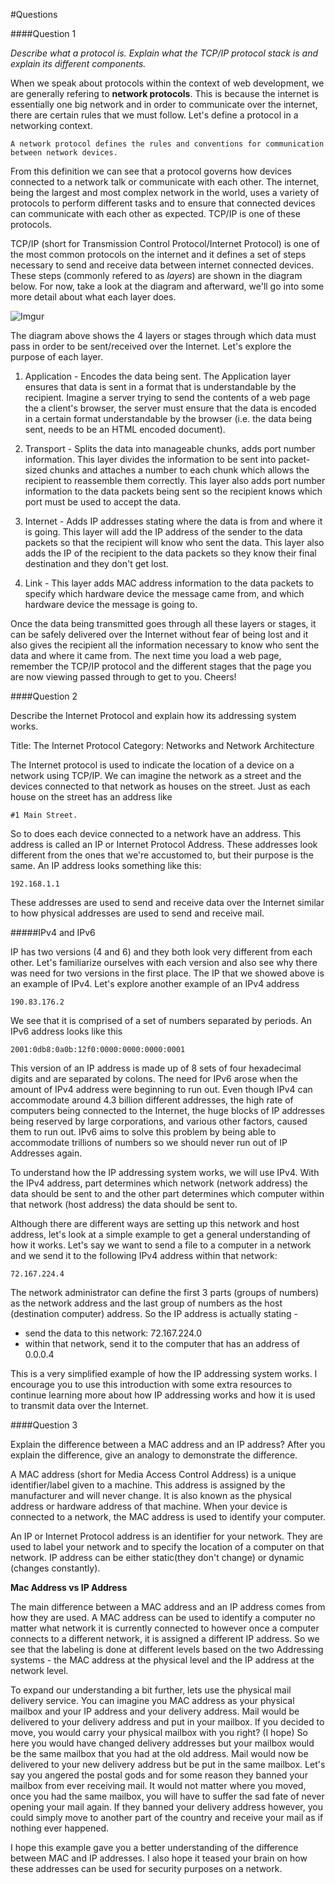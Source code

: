 #Questions


####Question 1

*Describe what a protocol is. Explain what the TCP/IP protocol stack is and explain its different components.*

When we speak about protocols within the context of web development, we are generally refering to **network protocols**. This is because the internet is essentially one big network and in order to communicate over the internet, there are certain rules that we must follow. Let's define a protocol in a networking context. 

	A network protocol defines the rules and conventions for communication between network devices. 

From this definition we can see that a protocol governs how devices connected to a network talk or communicate with each other. The internet, being the largest and most complex network in the world, uses a variety of protocols to perform different tasks and to ensure that connected devices can communicate with each other as expected. TCP/IP is one of these protocols.

TCP/IP (short for Transmission Control Protocol/Internet Protocol) is one of the most common protocols on the internet and it defines a set of steps necessary to send and receive data between internet connected devices. These steps (commonly refered to as *layers*) are shown in the diagram below. For now, take a look at the diagram and afterward, we'll go into some more detail about what each layer does.  

![Imgur](http://i.imgur.com/XdwVABL.jpg)

The diagram above shows the 4 layers or stages through which data must pass in order to be sent/received over the Internet. Let's explore the purpose of each layer. 

1) Application - Encodes the data being sent. The Application layer ensures that data is sent in a format that is understandable by the recipient. Imagine a server trying to send the contents of a web page the a client's browser, the server must ensure that the data is encoded in a certain format understandable by the browser (i.e. the data being sent, needs to be an HTML encoded document).


2) Transport - Splits the data into manageable chunks, adds port number information. This layer divides the information to be sent into packet-sized chunks and attaches a number to each chunk which allows the recipient to reassemble them correctly. This layer also adds port number information to the data packets being sent so the recipient knows which port must be used to accept the data. 


3) Internet	- Adds IP addresses stating where the data is from and where it is going. This layer will add the IP address of the sender to the data packets so that the recipient will know who sent the data. This layer also adds the IP of the recipient to the data packets so they know their final destination and they don't get lost.  


4) Link - This layer adds MAC address information to the data packets to specify which hardware device the message came from, and which hardware device the message is going to.

Once the data being transmitted goes through all these layers or stages, it can be safely delivered over the Internet without fear of being lost and it also gives the recipient all the information necessary to know who sent the data and where it came from. The next time you load a web page, remember the TCP/IP protocol and the different stages that the page you are now viewing passed through to get to you. Cheers!

####Question 2

Describe the Internet Protocol and explain how its addressing system works.

Title: The Internet Protocol
Category: Networks and Network Architecture

The Internet protocol is used to indicate the location of a device on a network using TCP/IP. We can imagine the network as a street and the devices connected to that network as houses on the street. Just as each house on the street has an address like 

	#1 Main Street.

So to does each device connected to a network have an address. This address is called an IP or Internet Protocol Address. These addresses look different from the ones that we're accustomed to, but their purpose is the same. An IP address looks something like this:

	192.168.1.1

These addresses are used to send and receive data over the Internet similar to how physical addresses are used to send and receive mail. 

#####IPv4 and IPv6

IP has two versions (4 and 6) and they both look very different from each other. Let's familiarize ourselves with each version and also see why there was need for two versions in the first place. The IP that we showed above is an example of IPv4. Let's explore another example of an IPv4 address 

	190.83.176.2

We see that it is comprised of a set of numbers separated by periods. An IPv6 address looks like this 

	2001:0db8:0a0b:12f0:0000:0000:0000:0001

This version of an IP address is made up of 8 sets of four hexadecimal digits and are separated by colons. The need for IPv6 arose when the amount of IPv4 address were beginning to run out. Even though IPv4 can accommodate around 4.3 billion different addresses, the high rate of computers being connected to the Internet, the huge blocks of IP addresses being reserved by large corporations, and various other factors, caused them to run out. IPv6 aims to solve this problem by being able to accommodate trillions of numbers so we should never run out of IP Addresses again. 

To understand how the IP addressing system works, we will use IPv4. With the IPv4 address, part determines which network (network address) the data should be sent to and the other part determines which computer within that network (host address) the data should be sent to. 

Although there are different ways are setting up this network and host address, let's look at a simple example to get a general understanding of how it works. Let's say we want to send a file to a computer in a network and we send it to the following IPv4 address within that network:

	72.167.224.4

 The network administrator can define the first 3 parts (groups of numbers) as the network address and the last group of numbers as the host (destination computer) address. So the IP address is actually stating -

 - send the data to this network: 72.167.224.0
 - within that network, send it to the computer that has an address of 0.0.0.4

 This is a very simplified example of how the IP addressing system works. I encourage you to use this introduction with some extra resources to continue learning more about how IP addressing works and how it is used to transmit data over the Internet.



####Question 3

Explain the difference between a MAC address and an IP address? After you explain the difference, give an analogy to demonstrate the difference.

A MAC address (short for Media Access Control Address) is a unique identifier/label given to a machine. This address is assigned by the manufacturer and will never change. It is also known as the physical address or hardware address of that machine. When your device is connected to a network, the MAC address is used to identify your computer. 

An IP or Internet Protocol address is an identifier for your network. They are used to label your network and to specify the location of a computer on that network. IP address can be either static(they don't change) or dynamic (changes constantly).


**Mac Address vs IP Address**

The main difference between a MAC address and an IP address comes from how they are used. A MAC address can be used to identify a computer no matter what network it is currently connected to however once a computer connects to a different network, it is assigned a different IP address. So we see that the labeling is done at different levels based on the two Addressing systems - the MAC address at the physical level and the IP address at the network level. 

To expand our understanding a bit further, lets use the physical mail delivery service. You can imagine you MAC address as your physical mailbox and your IP address and your delivery address. Mail would be delivered to your delivery address and put in your mailbox. If you decided to move, you would carry your physical mailbox with you right? (I hope) So here you would have changed delivery addresses but your mailbox would be the same mailbox that you had at the old address. Mail would now be delivered to your new delivery address but be put in the same mailbox. Let's say you angered the postal gods and for some reason they banned your mailbox from ever receiving mail. It would not matter where you moved, once you had the same mailbox, you will have to suffer the sad fate of never opening your mail again. If they banned your delivery address however, you could simply move to another part of the country and receive your mail as if nothing ever happened. 

I hope this example gave you a better understanding of the difference between MAC and IP addresses. I also hope it teased your brain on how these addresses can be used for security purposes on a network.  



